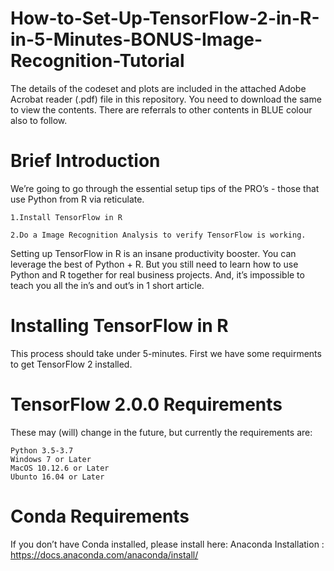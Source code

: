 # How-to-Set-Up-TensorFlow-2-in-R-in-5-Minutes-BONUS-Image-Recognition-Tutorial

The details of the codeset and plots are included in the attached Adobe Acrobat reader (.pdf) file in this repository. 
You need to download the same to view the contents. There are referrals to other contents in BLUE colour also to follow.

Brief Introduction
===================

We’re going to go through the essential setup tips of the PRO’s - those that use Python from R via reticulate.

    1.Install TensorFlow in R

    2.Do a Image Recognition Analysis to verify TensorFlow is working.
    
Setting up TensorFlow in R is an insane productivity booster. You can leverage the best of Python + R. But you still need to learn how to use Python and R together for real business projects. And, it’s impossible to teach you all the in’s and out’s in 1 short article.

Installing TensorFlow in R
=============================

This process should take under 5-minutes. First we have some requirments to get TensorFlow 2 installed.

TensorFlow 2.0.0 Requirements
==============================

These may (will) change in the future, but currently the requirements are:

    Python 3.5-3.7
    Windows 7 or Later
    MacOS 10.12.6 or Later
    Ubunto 16.04 or Later
    
Conda Requirements
===================
If you don’t have Conda installed, please install here: Anaconda Installation : https://docs.anaconda.com/anaconda/install/
